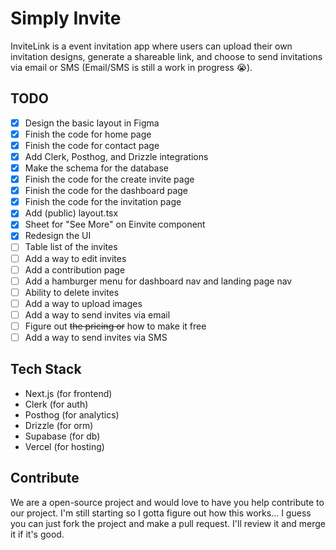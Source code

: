 # Simply Invite
InviteLink is a event invitation app where users can upload their own invitation designs, generate a shareable link, and choose to send invitations via email or SMS (Email/SMS is still a work in progress 😭).

## TODO
- [x] Design the basic layout in Figma
- [x] Finish the code for home page
- [x] Finish the code for contact page
- [x] Add Clerk, Posthog, and Drizzle integrations
- [x] Make the schema for the database
- [x] Finish the code for the create invite page
- [x] Finish the code for the dashboard page
- [x] Finish the code for the invitation page
- [x] Add (public) layout.tsx
- [x] Sheet for "See More" on Einvite component
- [x] Redesign the UI
- [ ] Table list of the invites
- [ ] Add a way to edit invites
- [ ] Add a contribution page
- [ ] Add a hamburger menu for dashboard nav and landing page nav
- [ ] Ability to delete invites
- [ ] Add a way to upload images
- [ ] Add a way to send invites via email
- [ ] Figure out ~~the pricing or~~ how to make it free
- [ ] Add a way to send invites via SMS

## Tech Stack
- Next.js (for frontend)
- Clerk (for auth)
- Posthog (for analytics)
- Drizzle (for orm)
- Supabase (for db)
- Vercel (for hosting)

## Contribute
We are a open-source project and would love to have you help contribute to our project. I'm still starting so I gotta figure out how this works... I guess you can just fork the project and make a pull request. I'll review it and merge it if it's good.
